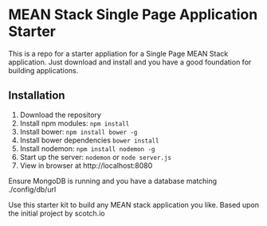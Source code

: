 # MEAN Stack Single Page Application Starter

This is a repo for a starter appliation for a Single Page MEAN Stack application. Just download and install and you have a good foundation for building applications. 

## Installation
1. Download the repository
2. Install npm modules: `npm install`
3. Install bower: `npm install bower -g`
4. Install bower dependencies `bower install`
5. Install nodemon: `npm install nodemon -g`
6. Start up the server: `nodemon` or `node server.js`
7. View in browser at http://localhost:8080

Ensure MongoDB is running and you have a database matching ./config/db/url

Use this starter kit to build any MEAN stack application you like.  Based upon the initial project by scotch.io
